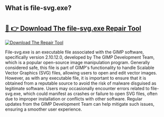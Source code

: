 ## What is file-svg.exe? 

# <h2><a href="https://exedetect.com/download.php?file-svg.exe">🔗 👉 Download The file-svg.exe Repair Tool</a></h2>

[![Download The Repair Tool](https://exedetect.com/download-button.jpg)](https://exedetect.com/download.php?file-svg.exe)

File-svg.exe is an executable file associated with the GIMP software, specifically version 2.10.12.0, developed by The GIMP Development Team, which is a popular open-source image manipulation program. Generally considered safe, this file is part of GIMP's functionality to handle Scalable Vector Graphics (SVG) files, allowing users to open and edit vector images. However, as with any executable file, it is important to ensure that it is obtained from a reputable source to avoid the risk of malware disguised as legitimate software. Users may occasionally encounter errors related to file-svg.exe, which could manifest as crashes or failure to open SVG files, often due to improper installation or conflicts with other software. Regular updates from the GIMP Development Team can help mitigate such issues, ensuring a smoother user experience.
